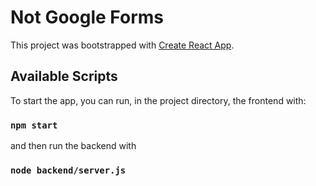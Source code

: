 # Not Google Forms

This project was bootstrapped with [Create React App](https://github.com/facebook/create-react-app).

## Available Scripts

To start the app, you can run, in the project directory, the frontend with:

### `npm start`

and then run the backend with

### `node backend/server.js`

